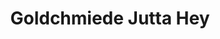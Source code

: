 ---
title: "Goldchmiede Jutta Hey"
url: /heilbad-heiligenstadt/goldchmiede-jutta-hey/
shop: Schmuck
---